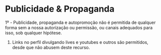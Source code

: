 # Publicidade & Propaganda

1º - Publicidade, propaganda e autopromoção não é permitida de qualquer forma sem a nossa autorização ou permissão, ou canais adequados para isso, sob qualquer hipótese.

1. &#x20;Links no perfil divulgando lives e youtubes e outros são permitidos, desde que não abusem deste recurso.

